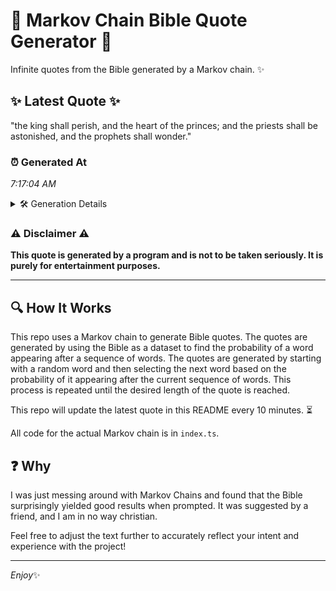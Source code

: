 # 📖 Markov Chain Bible Quote Generator 📖

Infinite quotes from the Bible generated by a Markov chain. ✨

## ✨ Latest Quote ✨
"the king shall perish, and the heart of the princes; and the priests shall be astonished, and the prophets shall wonder."

### ⏰ Generated At
*7:17:04 AM*

<details>
    <summary>🛠️ Generation Details</summary>
    <p>
        <strong>🌱 Seed:</strong> the<br>
        <strong>🔄 Iterations:</strong> 20<br>
        <strong>📜 Context History:</strong><br>[ the ]: king<br>[ the, king ]: shall<br>[ the, king, shall ]: perish,<br>[ the, king, shall, perish, ]: and<br>[ the, king, shall, perish,, and ]: the<br>[ the, king, shall, perish,, and, the ]: heart<br>[ king, shall, perish,, and, the, heart ]: of<br>[ shall, perish,, and, the, heart, of ]: the<br>[ perish,, and, the, heart, of, the ]: princes;<br>[ and, the, heart, of, the, princes; ]: and<br>[ the, heart, of, the, princes;, and ]: the<br>[ heart, of, the, princes;, and, the ]: priests<br>[ of, the, princes;, and, the, priests ]: shall<br>[ the, princes;, and, the, priests, shall ]: be<br>[ princes;, and, the, priests, shall, be ]: astonished,<br>[ and, the, priests, shall, be, astonished, ]: and<br>[ the, priests, shall, be, astonished,, and ]: the<br>[ priests, shall, be, astonished,, and, the ]: prophets<br>[ shall, be, astonished,, and, the, prophets ]: shall<br>[ be, astonished,, and, the, prophets, shall ]: wonder.<br>
    </p>
</details>

### ⚠️ Disclaimer ⚠️
**This quote is generated by a program and is not to be taken seriously. It is purely for entertainment purposes.**

---

## 🔍 How It Works

This repo uses a Markov chain to generate Bible quotes. The quotes are generated by using the Bible as a dataset to find the probability of a word appearing after a sequence of words. The quotes are generated by starting with a random word and then selecting the next word based on the probability of it appearing after the current sequence of words. This process is repeated until the desired length of the quote is reached.

This repo will update the latest quote in this README every 10 minutes. ⏳

All code for the actual Markov chain is in `index.ts`.

## ❓ Why

I was just messing around with Markov Chains and found that the Bible surprisingly yielded good results when prompted. 
It was suggested by a friend, and I am in no way christian.

Feel free to adjust the text further to accurately reflect your intent and experience with the project!

---

*Enjoy*✨
